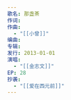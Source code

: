 ```yaml
---
歌名: 那盏茶
作词: 
作曲:
  - "[[小曾]]"
编曲: 
专辑: 
发行: 2013-01-01
演唱:
  - "[[金志文]]"
EP: 28
抄袭:
  - "[[爱在西元前]]"
---
```

